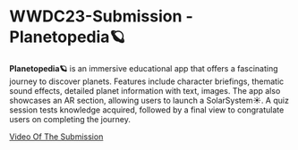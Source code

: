 # WWDC23-Submission - Planetopedia🪐

<b>Planetopedia🪐</b> is an immersive educational app that offers a fascinating journey to discover planets. Features include character briefings, thematic sound effects, detailed planet information with text, images. The app also showcases an AR section, allowing users to launch a SolarSystem☀️. A quiz session tests knowledge acquired, followed by a final view to congratulate users on completing the journey.

<a href="https://youtu.be/JC_JmjQsOQo" target="_blank">Video Of The Submission</a>
